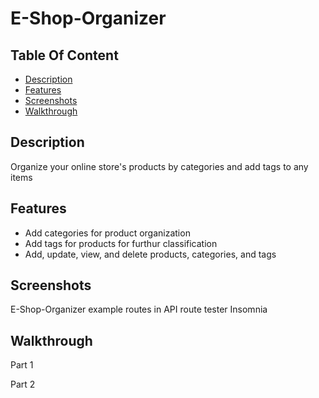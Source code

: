 # E-Shop-Organizer

## Table Of Content
- [Description](#description)
- [Features](#features)
- [Screenshots](#screenshots)
- [Walkthrough](#walkthrough)

## Description 
Organize your online store's products by categories and add tags to any items

## Features
- Add categories for product organization
- Add tags for products for furthur classification
- Add, update, view, and delete products, categories, and tags

## Screenshots
E-Shop-Organizer example routes in API route tester Insomnia


## Walkthrough
Part 1

Part 2
